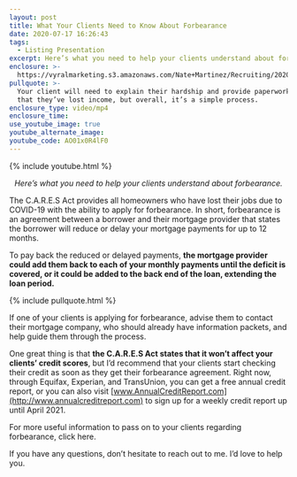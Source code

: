 ```yaml
---
layout: post
title: What Your Clients Need to Know About Forbearance
date: 2020-07-17 16:26:43
tags:
  - Listing Presentation
excerpt: Here’s what you need to help your clients understand about forbearance.
enclosure: >-
  https://vyralmarketing.s3.amazonaws.com/Nate+Martinez/Recruiting/2020/Nate+Martinez+Recruiting+Forbearance.mp4
pullquote: >-
  Your client will need to explain their hardship and provide paperwork showing
  that they’ve lost income, but overall, it’s a simple process.
enclosure_type: video/mp4
enclosure_time:
use_youtube_image: true
youtube_alternate_image:
youtube_code: AO01x0R4lF0
---
```


{% include youtube.html %}

<p style="text-align: center;"><em>Here’s what you need to help your clients understand about forbearance.</em></p>

The C.A.R.E.S Act provides all homeowners who have lost their jobs due to COVID-19 with the ability to apply for forbearance. In short, forbearance is an agreement between a borrower and their mortgage provider that states the borrower will reduce or delay your mortgage payments for up to 12 months.

To pay back the reduced or delayed payments, **the mortgage provider could add them back to each of your monthly payments until the deficit is covered, or it could be added to the back end of the loan, extending the loan period.**

{% include pullquote.html %}

If one of your clients is applying for forbearance, advise them to contact their mortgage company, who should already have information packets, and help guide them through the process.&nbsp;

One great thing is that **the C.A.R.E.S Act states that it won’t affect your clients’ credit scores**, but I’d recommend that your clients start checking their credit as soon as they get their forbearance agreement. Right now, through Equifax, Experian, and TransUnion, you can get a free annual credit report, or you can also visit [www.AnnualCreditReport.com](http://www.annualcreditreport.com) to sign up for a weekly credit report up until April 2021.

For more useful information to pass on to your clients regarding forbearance, click here.

If you have any questions, don’t hesitate to reach out to me. I’d love to help you.